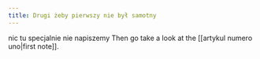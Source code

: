 ```yaml
---
title: Drugi żeby pierwszy nie był samotny
---
```


nic tu specjalnie nie napiszemy
Then go take a look at the [[artykul numero uno|first note]].
